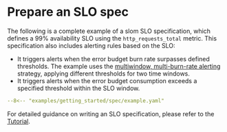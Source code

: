 # Prepare an SLO spec

The following is a complete example of a slom SLO specification, which defines a 99% availability SLO using the `http_requests_total` metric. This specification also includes alerting rules based on the SLO:

- It triggers alerts when the error budget burn rate surpasses defined thresholds. The example uses the [multiwindow, multi-burn-rate alerting](https://sre.google/workbook/alerting-on-slos/#6-multiwindow-multi-burn-rate-alerts) strategy, applying different thresholds for two time windows.
- It triggers alerts when the error budget consumption exceeds a specified threshold within the SLO window.

```yaml title="example.yaml"
--8<-- "examples/getting_started/spec/example.yaml"
```

For detailed guidance on writing an SLO specification, please refer to the [Tutorial](tutorial/index.md).
